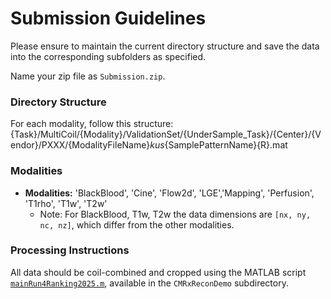 # Submission Guidelines

Please ensure to maintain the current directory structure and save the data into the corresponding subfolders as specified.

Name your zip file as `Submission.zip`.


### Directory Structure
For each modality, follow this structure:
{Task}/MultiCoil/{Modality}/ValidationSet/{UnderSample_Task}/{Center}/{Vendor}/PXXX/{ModalityFileName}_kus_{SamplePatternName}{R}.mat


### Modalities
- **Modalities:** 'BlackBlood', 'Cine', 'Flow2d', 'LGE','Mapping', 'Perfusion', 'T1rho', 'T1w', 'T2w'
  - Note: For BlackBlood, T1w, T2w the data dimensions are `[nx, ny, nc, nz]`, which differ from the other modalities.

### Processing Instructions
All data should be coil-combined and cropped using the MATLAB script [`mainRun4Ranking2025.m`](../CMRxReconDemo/run4Ranking.m), available in the `CMRxReconDemo` subdirectory.

